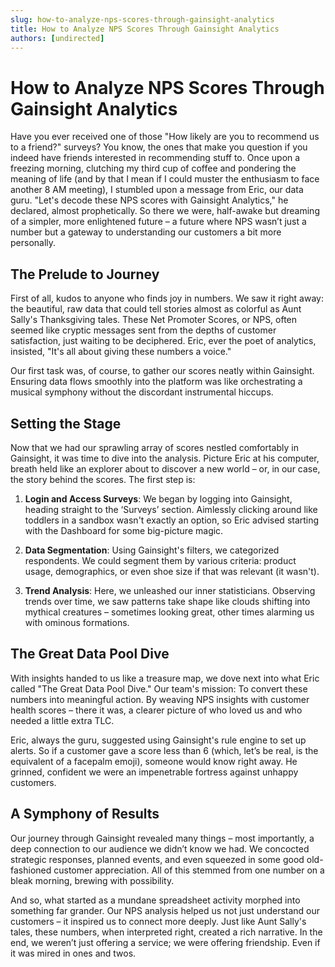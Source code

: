 ```yaml
---
slug: how-to-analyze-nps-scores-through-gainsight-analytics
title: How to Analyze NPS Scores Through Gainsight Analytics
authors: [undirected]
---
```


# How to Analyze NPS Scores Through Gainsight Analytics

Have you ever received one of those "How likely are you to recommend us to a friend?" surveys? You know, the ones that make you question if you indeed have friends interested in recommending stuff to. Once upon a freezing morning, clutching my third cup of coffee and pondering the meaning of life (and by that I mean if I could muster the enthusiasm to face another 8 AM meeting), I stumbled upon a message from Eric, our data guru. "Let's decode these NPS scores with Gainsight Analytics," he declared, almost prophetically. So there we were, half-awake but dreaming of a simpler, more enlightened future – a future where NPS wasn’t just a number but a gateway to understanding our customers a bit more personally.

## The Prelude to Journey

First of all, kudos to anyone who finds joy in numbers. We saw it right away: the beautiful, raw data that could tell stories almost as colorful as Aunt Sally's Thanksgiving tales. These Net Promoter Scores, or NPS, often seemed like cryptic messages sent from the depths of customer satisfaction, just waiting to be deciphered. Eric, ever the poet of analytics, insisted, "It's all about giving these numbers a voice."

Our first task was, of course, to gather our scores neatly within Gainsight. Ensuring data flows smoothly into the platform was like orchestrating a musical symphony without the discordant instrumental hiccups.

## Setting the Stage

Now that we had our sprawling array of scores nestled comfortably in Gainsight, it was time to dive into the analysis. Picture Eric at his computer, breath held like an explorer about to discover a new world – or, in our case, the story behind the scores. The first step is:

1. **Login and Access Surveys**: We began by logging into Gainsight, heading straight to the ‘Surveys’ section. Aimlessly clicking around like toddlers in a sandbox wasn't exactly an option, so Eric advised starting with the Dashboard for some big-picture magic.

2. **Data Segmentation**: Using Gainsight's filters, we categorized respondents. We could segment them by various criteria: product usage, demographics, or even shoe size if that was relevant (it wasn't).

3. **Trend Analysis**: Here, we unleashed our inner statisticians. Observing trends over time, we saw patterns take shape like clouds shifting into mythical creatures – sometimes looking great, other times alarming us with ominous formations.

## The Great Data Pool Dive

With insights handed to us like a treasure map, we dove next into what Eric called "The Great Data Pool Dive." Our team's mission: To convert these numbers into meaningful action. By weaving NPS insights with customer health scores – there it was, a clearer picture of who loved us and who needed a little extra TLC.

Eric, always the guru, suggested using Gainsight's rule engine to set up alerts. So if a customer gave a score less than 6 (which, let’s be real, is the equivalent of a facepalm emoji), someone would know right away. He grinned, confident we were an impenetrable fortress against unhappy customers.

## A Symphony of Results

Our journey through Gainsight revealed many things – most importantly, a deep connection to our audience we didn’t know we had. We concocted strategic responses, planned events, and even squeezed in some good old-fashioned customer appreciation. All of this stemmed from one number on a bleak morning, brewing with possibility.

And so, what started as a mundane spreadsheet activity morphed into something far grander. Our NPS analysis helped us not just understand our customers – it inspired us to connect more deeply. Just like Aunt Sally's tales, these numbers, when interpreted right, created a rich narrative. In the end, we weren’t just offering a service; we were offering friendship. Even if it was mired in ones and twos.